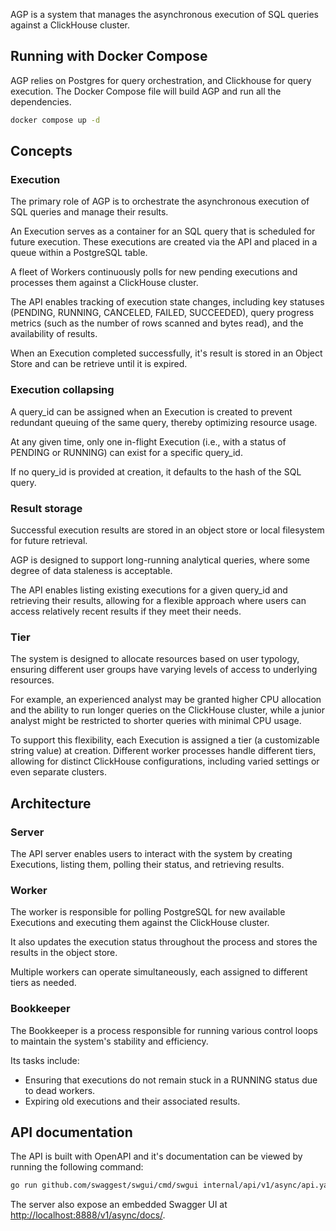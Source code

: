 AGP is a system that manages the asynchronous execution of SQL queries against a ClickHouse cluster.

## Running with Docker Compose

AGP relies on Postgres for query orchestration, and Clickhouse for query execution.
The Docker Compose file will build AGP and run all the dependencies.

```sh
docker compose up -d
```

## Concepts

### Execution

The primary role of AGP is to orchestrate the asynchronous execution of SQL queries and manage their results.

An Execution serves as a container for an SQL query that is scheduled for future execution. These executions are created via the API and placed in a queue within a PostgreSQL table.

A fleet of Workers continuously polls for new pending executions and processes them against a ClickHouse cluster.

The API enables tracking of execution state changes, including key statuses (PENDING, RUNNING, CANCELED, FAILED, SUCCEEDED), query progress metrics (such as the number of rows scanned and bytes read), and the availability of results.

When an Execution completed successfully, it's result is stored in an Object Store and can be retrieve until it is expired.

### Execution collapsing

A query_id can be assigned when an Execution is created to prevent redundant queuing of the same query, thereby optimizing resource usage.

At any given time, only one in-flight Execution (i.e., with a status of PENDING or RUNNING) can exist for a specific query_id.

If no query_id is provided at creation, it defaults to the hash of the SQL query.

### Result storage

Successful execution results are stored in an object store or local filesystem for future retrieval.

AGP is designed to support long-running analytical queries, where some degree of data staleness is acceptable.

The API enables listing existing executions for a given query_id and retrieving their results, allowing for a flexible approach where users can access relatively recent results if they meet their needs.

### Tier

The system is designed to allocate resources based on user typology, ensuring different user groups have varying levels of access to underlying resources.

For example, an experienced analyst may be granted higher CPU allocation and the ability to run longer queries on the ClickHouse cluster, while a junior analyst might be restricted to shorter queries with minimal CPU usage.

To support this flexibility, each Execution is assigned a tier (a customizable string value) at creation. Different worker processes handle different tiers, allowing for distinct ClickHouse configurations, including varied settings or even separate clusters.

## Architecture

### Server

The API server enables users to interact with the system by creating Executions, listing them, polling their status, and retrieving results.

### Worker

The worker is responsible for polling PostgreSQL for new available Executions and executing them against the ClickHouse cluster.

It also updates the execution status throughout the process and stores the results in the object store.

Multiple workers can operate simultaneously, each assigned to different tiers as needed.

### Bookkeeper

The Bookkeeper is a process responsible for running various control loops to maintain the system's stability and efficiency.

Its tasks include:

- Ensuring that executions do not remain stuck in a RUNNING status due to dead workers.
- Expiring old executions and their associated results.

## API documentation

The API is built with OpenAPI and it's documentation can be viewed by running the following command:

```sh
go run github.com/swaggest/swgui/cmd/swgui internal/api/v1/async/api.yaml
```

The server also expose an embedded Swagger UI at [http://localhost:8888/v1/async/docs/](http://localhost:8888/v1/async/docs/).